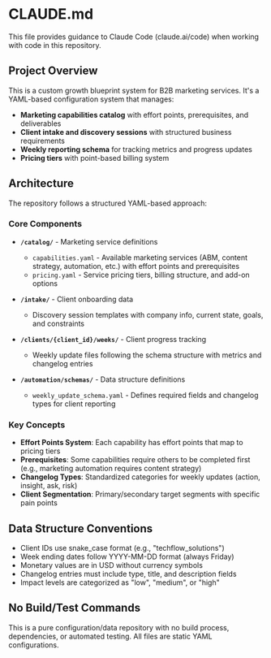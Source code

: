 # CLAUDE.md

This file provides guidance to Claude Code (claude.ai/code) when working with code in this repository.

## Project Overview

This is a custom growth blueprint system for B2B marketing services. It's a YAML-based configuration system that manages:

- **Marketing capabilities catalog** with effort points, prerequisites, and deliverables
- **Client intake and discovery sessions** with structured business requirements  
- **Weekly reporting schema** for tracking metrics and progress updates
- **Pricing tiers** with point-based billing system

## Architecture

The repository follows a structured YAML-based approach:

### Core Components

- **`/catalog/`** - Marketing service definitions
  - `capabilities.yaml` - Available marketing services (ABM, content strategy, automation, etc.) with effort points and prerequisites
  - `pricing.yaml` - Service pricing tiers, billing structure, and add-on options

- **`/intake/`** - Client onboarding data
  - Discovery session templates with company info, current state, goals, and constraints

- **`/clients/{client_id}/weeks/`** - Client progress tracking  
  - Weekly update files following the schema structure with metrics and changelog entries

- **`/automation/schemas/`** - Data structure definitions
  - `weekly_update_schema.yaml` - Defines required fields and changelog types for client reporting

### Key Concepts

- **Effort Points System**: Each capability has effort points that map to pricing tiers
- **Prerequisites**: Some capabilities require others to be completed first (e.g., marketing automation requires content strategy)
- **Changelog Types**: Standardized categories for weekly updates (action, insight, ask, risk)
- **Client Segmentation**: Primary/secondary target segments with specific pain points

## Data Structure Conventions

- Client IDs use snake_case format (e.g., "techflow_solutions")  
- Week ending dates follow YYYY-MM-DD format (always Friday)
- Monetary values are in USD without currency symbols
- Changelog entries must include type, title, and description fields
- Impact levels are categorized as "low", "medium", or "high"

## No Build/Test Commands

This is a pure configuration/data repository with no build process, dependencies, or automated testing. All files are static YAML configurations.